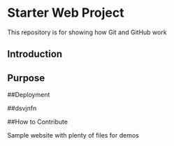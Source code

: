 # Starter Web Project

This repository is for showing how Git and GitHub work

## Introduction

## Purpose

##Deployment

##dsvjnfn

##How to Contribute

Sample website with plenty of files for demos